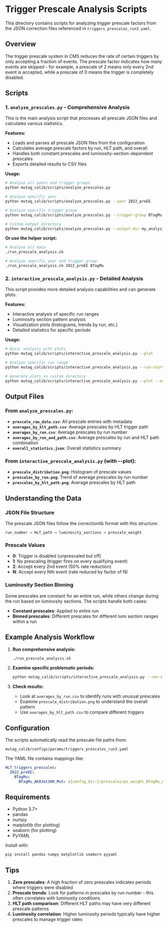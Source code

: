 # Trigger Prescale Analysis Scripts

This directory contains scripts for analyzing trigger prescale factors from the JSON correction files referenced in `triggers_prescales_run3.yaml`.

## Overview

The trigger prescale system in CMS reduces the rate of certain triggers by only accepting a fraction of events. The prescale factor indicates how many events are skipped - for example, a prescale of 2 means only every 2nd event is accepted, while a prescale of 0 means the trigger is completely disabled.

## Scripts

### 1. `analyze_prescales.py` - Comprehensive Analysis

This is the main analysis script that processes all prescale JSON files and calculates various statistics.

**Features:**
- Loads and parses all prescale JSON files from the configuration
- Calculates average prescale factors by run, HLT path, and overall
- Handles both constant prescales and luminosity-section-dependent prescales
- Exports detailed results to CSV files

**Usage:**
```bash
# Analyze all years and trigger groups
python mutag_calib/scripts/analyze_prescales.py

# Analyze specific year
python mutag_calib/scripts/analyze_prescales.py --year 2022_preEE

# Analyze specific trigger group
python mutag_calib/scripts/analyze_prescales.py --trigger-group BTagMu

# Custom output directory
python mutag_calib/scripts/analyze_prescales.py --output-dir my_analysis
```

**Or use the helper script:**
```bash
# Analyze all data
./run_prescale_analysis.sh

# Analyze specific year and trigger group
./run_prescale_analysis.sh 2022_preEE BTagMu
```

### 2. `interactive_prescale_analysis.py` - Detailed Analysis

This script provides more detailed analysis capabilities and can generate plots.

**Features:**
- Interactive analysis of specific run ranges
- Luminosity section pattern analysis
- Visualization plots (histograms, trends by run, etc.)
- Detailed statistics for specific periods

**Usage:**
```bash
# Basic analysis with plots
python mutag_calib/scripts/interactive_prescale_analysis.py --plot

# Analyze specific run range
python mutag_calib/scripts/interactive_prescale_analysis.py --run-start 355000 --run-end 356000

# Generate plots in custom directory
python mutag_calib/scripts/interactive_prescale_analysis.py --plot --output-dir my_plots
```

## Output Files

### From `analyze_prescales.py`:

- **`prescale_raw_data.csv`**: All prescale entries with metadata
- **`averages_by_hlt_path.csv`**: Average prescales by HLT trigger path
- **`averages_by_run.csv`**: Average prescales by run number
- **`averages_by_run_and_path.csv`**: Average prescales by run and HLT path combination
- **`overall_statistics.json`**: Overall statistics summary

### From `interactive_prescale_analysis.py` (with --plot):

- **`prescale_distribution.png`**: Histogram of prescale values
- **`prescales_by_run.png`**: Trend of average prescales by run number
- **`prescales_by_hlt_path.png`**: Average prescales by HLT path

## Understanding the Data

### JSON File Structure

The prescale JSON files follow the correctionlib format with this structure:
```
run_number → HLT_path → luminosity_sections → prescale_weight
```

### Prescale Values

- **0**: Trigger is disabled (unprescaled but off)
- **1**: No prescaling (trigger fires on every qualifying event)
- **2**: Accept every 2nd event (50% rate reduction)
- **N**: Accept every Nth event (rate reduced by factor of N)

### Luminosity Section Binning

Some prescales are constant for an entire run, while others change during the run based on luminosity sections. The scripts handle both cases:

- **Constant prescales**: Applied to entire run
- **Binned prescales**: Different prescales for different lumi section ranges within a run

## Example Analysis Workflow

1. **Run comprehensive analysis:**
   ```bash
   ./run_prescale_analysis.sh
   ```

2. **Examine specific problematic periods:**
   ```bash
   python mutag_calib/scripts/interactive_prescale_analysis.py --run-start 355000 --run-end 356000 --plot
   ```

3. **Check results:**
   - Look at `averages_by_run.csv` to identify runs with unusual prescales
   - Examine `prescale_distribution.png` to understand the overall pattern
   - Use `averages_by_hlt_path.csv` to compare different triggers

## Configuration

The scripts automatically read the prescale file paths from:
```
mutag_calib/configs/params/triggers_prescales_run3.yaml
```

The YAML file contains mappings like:
```yaml
HLT_triggers_prescales:
  2022_preEE:
    BTagMu:
      BTagMu_AK8Jet300_Mu5: ${config_dir:}/prescales/ps_weight_BTagMu_AK8Jet300_Mu5_run355374_362760.json
```

## Requirements

- Python 3.7+
- pandas
- numpy
- matplotlib (for plotting)
- seaborn (for plotting)
- PyYAML

Install with:
```bash
pip install pandas numpy matplotlib seaborn pyyaml
```

## Tips

1. **Zero prescales**: A high fraction of zero prescales indicates periods where triggers were disabled
2. **Prescale trends**: Look for patterns in prescales by run number - this often correlates with luminosity conditions
3. **HLT path comparison**: Different HLT paths may have very different prescale patterns
4. **Luminosity correlation**: Higher luminosity periods typically have higher prescales to manage trigger rates

